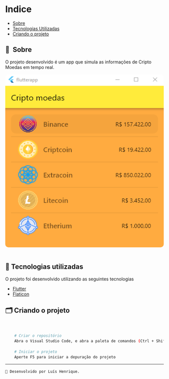 # Indice

- [Sobre](#-sobre)
- [Tecnologias Utilizadas](#-tecnologias-utilizadas)
- [Criando o projeto](#-criando-o-projeto)

## 🔖&nbsp; Sobre

O projeto desenvolvido é um app que simula as informações de Cripto Moedas em tempo real.



<p align="center">
  <kbd>
    <img width="550" style="border-radius: 10px" height="550" src="./imgreadme/flutterapp.PNG" alt="Intro">
  </kbd>
  &nbsp;&nbsp;&nbsp;&nbsp;
</p>

## 🚀 Tecnologias utilizadas

O projeto foi desenvolvido utilizando as seguintes tecnologias

- [Flutter](https://flutter.dev/)
- [Flaticon](https://www.flaticon.com/)

## 🗂 Criando o projeto

```bash


    # Criar o repositório
    Abra o Visual Studio Code, e abra a paleta de comandos (Ctrl + Shift + P) e digite: Flutter: New Project
  
    # Iniciar o projeto
    Aperte F5 para iniciar a depuração do projeto 
  ```
  ---
    
    🚀 Desenvolvido por Luís Henrique.
